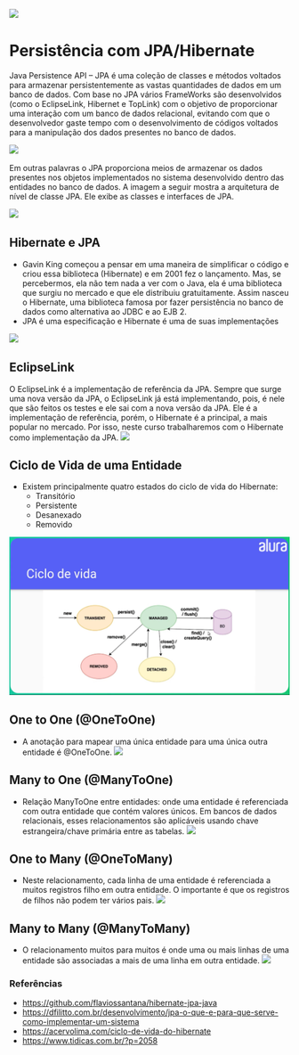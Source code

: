![](https://www.alura.com.br/assets/api/cursos/persistencia-jpa-introducao-hibernate.svg)
# Persistência com JPA/Hibernate

Java Persistence API – JPA é uma coleção de classes e métodos voltados para armazenar persistentemente as vastas quantidades de dados em um banco de dados.  Com base no JPA vários FrameWorks são desenvolvidos (como o EclipseLink, Hibernet e TopLink) com o objetivo de proporcionar uma interação com um banco de dados relacional, evitando com que o desenvolvedor gaste tempo com o desenvolvimento de códigos voltados para a manipulação dos dados presentes no banco de dados.

![](https://i0.wp.com/www.dfilitto.com.br/wp-content/uploads/2015/06/jpa_provider.png?resize=320%2C163)

Em outras palavras o JPA proporciona meios de armazenar os dados presentes nos objetos implementados no sistema desenvolvido dentro das entidades no banco de dados. A imagem a seguir mostra a arquitetura de nível de classe JPA. Ele exibe as classes e interfaces de JPA.

![](https://i0.wp.com/www.dfilitto.com.br/wp-content/uploads/2015/06/jpa_class_level_architecture.png?resize=320%2C189)

## Hibernate e JPA
- Gavin King começou a pensar em uma maneira de simplificar o código e criou essa biblioteca (Hibernate) e em 2001 fez o lançamento. Mas, se percebermos, ela não tem nada a ver com o Java, ela é uma biblioteca que surgiu no mercado e que ele distribuiu gratuitamente. Assim nasceu o Hibernate, uma biblioteca famosa por fazer persistência no banco de dados como alternativa ao JDBC e ao EJB 2.
- JPA é uma especificação e Hibernate é uma de suas implementações

![](https://1.bp.blogspot.com/-u5_RQw9hGGI/VB0HCo4XOoI/AAAAAAAAB3s/EaCTto93c48/s1600/jpa.png)

## EclipseLink
O EclipseLink é a implementação de referência da JPA. Sempre que surge uma nova versão da JPA, o EclipseLink já está implementando, pois, é nele que são feitos os testes e ele sai com a nova versão da JPA. Ele é a implementação de referência, porém, o Hibernate é a principal, a mais popular no mercado. Por isso, neste curso trabalharemos com o Hibernate como implementação da JPA.
![](https://pbs.twimg.com/media/Ffg4Hg3X0AE49zP?format=png&name=900x900)

## Ciclo de Vida de uma Entidade
- Existem principalmente quatro estados do ciclo de vida do Hibernate:
  - Transitório
  - Persistente
  - Desanexado
  - Removido

![](https://github.com/flaviossantana/hibernate-jpa-java/blob/main/src/main/resources/asset/ciclo-e-vida-jpa.png?raw=true)  

## One to One (@OneToOne)
- A anotação para mapear uma única entidade para uma única outra entidade é @OneToOne.
![](http://www.tidicas.com.br/wp-content/uploads/2021/03/diagram_class_onetoone.png)

## Many to One (@ManyToOne)
- Relação ManyToOne entre entidades: onde uma entidade é referenciada com outra entidade que contém valores únicos. Em bancos de dados relacionais, esses relacionamentos são aplicáveis usando chave estrangeira/chave primária entre as tabelas.
![](http://www.tidicas.com.br/wp-content/uploads/2021/03/diagram_class_manytoone.png)

## One to Many (@OneToMany)
- Neste relacionamento, cada linha de uma entidade é referenciada a muitos registros filho em outra entidade. O importante é que os registros de filhos não podem ter vários pais.
![](http://www.tidicas.com.br/wp-content/uploads/2021/03/diagram_class_onetomany.png)

## Many to Many (@ManyToMany)
- O relacionamento muitos para muitos é onde uma ou mais linhas de uma entidade são associadas a mais de uma linha em outra entidade.
![](http://www.tidicas.com.br/wp-content/uploads/2021/03/diagram_class_manytomany.png)


### Referências
- https://github.com/flaviossantana/hibernate-jpa-java
- https://dfilitto.com.br/desenvolvimento/jpa-o-que-e-para-que-serve-como-implementar-um-sistema
- https://acervolima.com/ciclo-de-vida-do-hibernate
- https://www.tidicas.com.br/?p=2058

